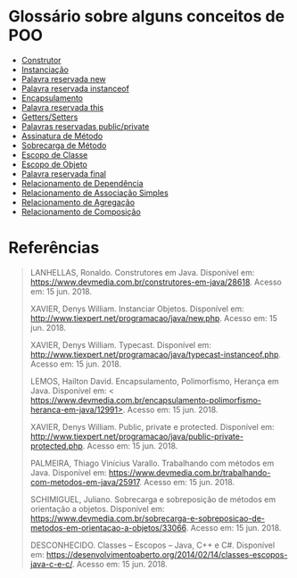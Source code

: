 # Glossário sobre alguns conceitos de POO

* [Construtor](https://github.com/JEsidio/Programacao-POO-2018/blob/master/Glossario/Glossario.md#construtor)
* [Instanciação](https://github.com/JEsidio/Programacao-POO-2018/blob/master/Glossario/Glossario.md#nstanciação)
* [Palavra reservada new](https://github.com/JEsidio/Programacao-POO-2018/blob/master/Glossario/Glossario.md#palavra-reservada-new)
* [Palavra reservada instanceof](https://github.com/JEsidio/Programacao-POO-2018/blob/master/Glossario/Glossario.md#palavra-reservada-instanceof)
* [Encapsulamento](https://github.com/JEsidio/Programacao-POO-2018/blob/master/Glossario/Glossario.md#encapsulamento)
* [Palavra reservada this](https://github.com/JEsidio/Programacao-POO-2018/blob/master/Glossario/Glossario.md#palavra-reservada-this)
* [Getters/Setters](https://github.com/JEsidio/Programacao-POO-2018/blob/master/Glossario/Glossario.md#getters/setters)
* [Palavras reservadas public/private](https://github.com/JEsidio/Programacao-POO-2018/blob/master/Glossario/Glossario.md#palavras-reservadas-public/private)
* [Assinatura de Método](https://github.com/JEsidio/Programacao-POO-2018/blob/master/Glossario/Glossario.md#assinatura-de-método)
* [Sobrecarga de Método](https://github.com/JEsidio/Programacao-POO-2018/blob/master/Glossario/Glossario.md#sobrecarga-de-método)
* [Escopo de Classe](https://github.com/JEsidio/Programacao-POO-2018/blob/master/Glossario/Glossario.md#escopo-de-classe)
* [Escopo de Objeto](https://github.com/JEsidio/Programacao-POO-2018/blob/master/Glossario/Glossario.md#escopo-de-objeto)
* [Palavra reservada final](https://github.com/JEsidio/Programacao-POO-2018/blob/master/Glossario/Glossario.md#palavra-reservada-final)
* [Relacionamento de Dependência](https://github.com/JEsidio/Programacao-POO-2018/blob/master/Glossario/Glossario.md#relacionamento-de-dependência)
* [Relacionamento de Associação Simples](https://github.com/JEsidio/Programacao-POO-2018/blob/master/Glossario/Glossario.md#relacionamento-de-associação-simples)
* [Relacionamento de Agregação](https://github.com/JEsidio/Programacao-POO-2018/blob/master/Glossario/Glossario.md#relacionamento-de-agregação)
* [Relacionamento de Composição](https://github.com/JEsidio/Programacao-POO-2018/blob/master/Glossario/Glossario.md#relacionamento-de-composição)

# Referências
>LANHELLAS, Ronaldo. Construtores em Java. Disponível em: <https://www.devmedia.com.br/construtores-em-java/28618>. Acesso em: 15 jun. 2018.
>
>XAVIER, Denys William. Instanciar Objetos. Disponível em: <http://www.tiexpert.net/programacao/java/new.php>. Acesso em: 15 jun. 2018.
>
>XAVIER, Denys William. Typecast. Disponível em: <http://www.tiexpert.net/programacao/java/typecast-instanceof.php>. Acesso em: 15 jun. 2018.
>
>LEMOS, Hailton David. Encapsulamento, Polimorfismo, Herança em Java. Disponível em: < https://www.devmedia.com.br/encapsulamento-polimorfismo-heranca-em-java/12991>. Acesso em: 15 jun. 2018.
>
>XAVIER, Denys William. Public, private e protected. Disponível em: <http://www.tiexpert.net/programacao/java/public-private-protected.php>. Acesso em: 15 jun. 2018.
>
>PALMEIRA, Thiago Vinícius Varallo. Trabalhando com métodos em Java. Disponível em: <https://www.devmedia.com.br/trabalhando-com-metodos-em-java/25917>. Acesso em: 15 jun. 2018.
>
>SCHIMIGUEL, Juliano. Sobrecarga e sobreposição de métodos em orientação a objetos. Disponível em: <https://www.devmedia.com.br/sobrecarga-e-sobreposicao-de-metodos-em-orientacao-a-objetos/33066>. Acesso em: 15 jun. 2018.
>
>DESCONHECIDO. Classes – Escopos – Java, C++ e C#. Disponível em: <https://desenvolvimentoaberto.org/2014/02/14/classes-escopos-java-c-e-c/>. Acesso em: 15 jun. 2018.
